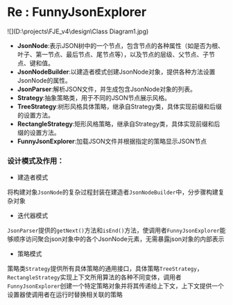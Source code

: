 # Re : FunnyJsonExplorer

![](D:\projects\FJE_v4\design\Class Diagram1.jpg)

- **JsonNode**:表示JSON树中的一个节点，包含节点的各种属性（如是否为根、叶子、第一节点、最后节点、尾节点等），以及节点的层级、父节点、子节点、键和值。
- **JsonNodeBuilder**:以建造者模式创建JsonNode对象，提供各种方法设置JsonNode的属性。
- **JsonParser**:解析JSON文件，并生成包含JsonNode对象的列表。
- **Strategy**:抽象策略类，用于不同的JSON节点展示风格。
- **TreeStrategy**:树形风格具体策略，继承自Strategy类，具体实现前缀和后缀的设置方法。
- **RectangleStrategy**:矩形风格策略，继承自Strategy类，具体实现前缀和后缀的设置方法。
- **FunnyJsonExplorer**:加载JSON文件并根据指定的策略显示JSON节点



### 设计模式及作用：

- 建造者模式

将构建对象`JsonNode`的复杂过程封装在建造者`JsonNodeBuilder`中，分步骤构建复杂对象

- 迭代器模式

`JsonParser`提供的`getNext()`方法和`isEnd()`方法，使调用者`FunnyJsonExplorer`能够顺序访问聚合json对象中的各个JsonNode元素，无需暴露json对象的内部表示

- 策略模式

策略类`Strategy`提供所有具体策略的通用接口，具体策略`TreeStrategy`，`RectangleStrategy`实现上下文所用算法的各种不同变体，调用者`FunnyJsonExplorer`创建一个特定策略对象并将其传递给上下文，上下文提供一个设置器使调用者在运行时替换相关联的策略